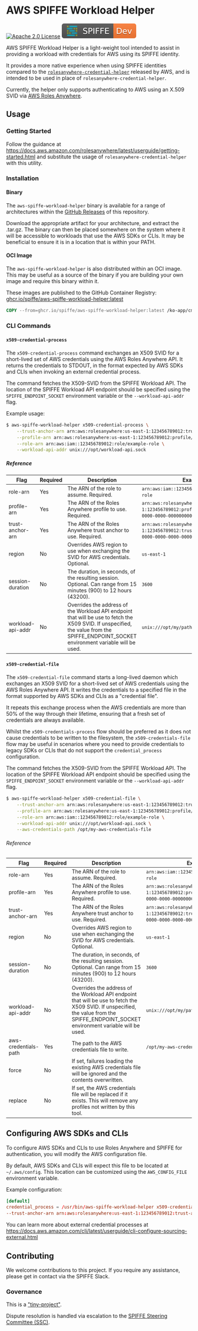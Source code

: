 # AWS SPIFFE Workload Helper

[![Apache 2.0 License](https://img.shields.io/github/license/spiffe/helm-charts)](https://opensource.org/licenses/Apache-2.0)
[![Development Phase](https://github.com/spiffe/spiffe/blob/main/.img/maturity/dev.svg)](https://github.com/spiffe/spiffe/blob/main/MATURITY.md#development)

AWS SPIFFE Workload Helper is a light-weight tool intended to assist in
providing a workload with credentials for AWS using its SPIFFE identity.

It provides a more native experience when using SPIFFE identities compared to
the [`rolesanywhere-credential-helper`](https://github.com/aws/rolesanywhere-credential-helper)
released by AWS, and is intended to be used in place of
`rolesanywhere-credential-helper`.

Currently, the helper only supports authenticating to AWS using an X.509 SVID
via [AWS Roles Anywhere](https://docs.aws.amazon.com/rolesanywhere/latest/userguide/introduction.html).

## Usage

### Getting Started

Follow the guidance at
<https://docs.aws.amazon.com/rolesanywhere/latest/userguide/getting-started.html>
and substitute the usage of `rolesanywhere-credential-helper` with this utility.

### Installation

#### Binary

The `aws-spiffe-workload-helper` binary is available for a range of
architectures within the
[GitHub Releases](https://github.com/spiffe/aws-spiffe-workload-helper/releases)
of this repository.

Download the appropriate artifact for your architecture, and extract the
.tar.gz. The binary can then be placed somewhere on the system where it will be
accessible to workloads that use the AWS SDKs or CLIs. It may be beneficial to
ensure it is in a location that is within your PATH.

#### OCI Image

The `aws-spiffe-workload-helper` is also distributed within an OCI image. This
may be useful as a source of the binary if you are building your own image and
require this binary within it.

These images are published to the GitHub Container Registry: [ghcr.io/spiffe/aws-spiffe-workload-helper:latest](https://github.com/spiffe/aws-spiffe-workload-helper/pkgs/container/aws-spiffe-workload-helper)

```dockerfile
COPY --from=ghcr.io/spiffe/aws-spiffe-workload-helper:latest /ko-app/cmd /aws-spiffe-workload-helper
```

### CLI Commands

#### `x509-credential-process`

The `x509-credential-process` command exchanges an X509 SVID for a short-lived
set of AWS credentials using the AWS Roles Anywhere API. It returns the
credentials to STDOUT, in the format expected by AWS SDKs and CLIs when invoking
an external credential process.

The command fetches the X509-SVID from the SPIFFE Workload API. The location of
the SPIFFE Workload API endpoint should be specified using the
`SPIFFE_ENDPOINT_SOCKET` environment variable or the `--workload-api-addr` flag.

Example usage:

```sh
$ aws-spiffe-workload-helper x509-credential-process \
    --trust-anchor-arn arn:aws:rolesanywhere:us-east-1:123456789012:trust-anchor/0000000-0000-0000-0000-000000000000 \
    --profile-arn arn:aws:rolesanywhere:us-east-1:123456789012:profile/0000000-0000-0000-0000-000000000000 \
    --role-arn arn:aws:iam::123456789012:role/example-role \
    --workload-api-addr unix:///opt/workload-api.sock
```

##### Reference

| Flag              | Required | Description                                                                                                                                                                              | Example                                                                                         |
|-------------------|----------|------------------------------------------------------------------------------------------------------------------------------------------------------------------------------------------|-------------------------------------------------------------------------------------------------|
| role-arn          | Yes      | The ARN of the role to assume. Required.                                                                                                                                                 | `arn:aws:iam::123456789012:role/example-role`                                                   |
| profile-arn       | Yes      | The ARN of the Roles Anywhere profile to use. Required.                                                                                                                                  | `arn:aws:rolesanywhere:us-east-1:123456789012:profile/0000000-0000-0000-0000-00000000000`       |
| trust-anchor-arn  | Yes      | The ARN of the Roles Anywhere trust anchor to use. Required.                                                                                                                             | `arn:aws:rolesanywhere:us-east-1:123456789012:trust-anchor/0000000-0000-0000-0000-000000000000` |
| region            | No       | Overrides AWS region to use when exchanging the SVID for AWS credentials. Optional.                                                                                                      | `us-east-1`                                                                                     |
| session-duration  | No       | The duration, in seconds, of the resulting session. Optional. Can range from 15 minutes (900) to 12 hours (43200).                                                                       | `3600`                                                                                          |
| workload-api-addr | No       | Overrides the address of the Workload API endpoint that will be use to fetch the X509 SVID. If unspecified, the value from the SPIFFE_ENDPOINT_SOCKET environment variable will be used. | `unix:///opt/my/path/workload.sock`                                                             |

#### `x509-credential-file`

The `x509-credential-file` command starts a long-lived daemon which exchanges
an X509 SVID for a short-lived set of AWS credentials using the AWS Roles
Anywhere API. It writes the credentials to a specified file in the format 
supported by AWS SDKs and CLIs as a "credential file".

It repeats this exchange process when the AWS credentials are more than 50% of
the way through their lifetime, ensuring that a fresh set of credentials are
always available.

Whilst the `x509-credentials-process` flow should be preferred as it does not 
cause credentials to be written to the filesystem, the `x509-credentials-file`
flow may be useful in scenarios where you need to provide credentials to legacy
SDKs or CLIs that do not support the `credential_process` configuration.

The command fetches the X509-SVID from the SPIFFE Workload API. The location of
the SPIFFE Workload API endpoint should be specified using the
`SPIFFE_ENDPOINT_SOCKET` environment variable or the `--workload-api-addr` flag.

```sh
$ aws-spiffe-workload-helper x509-credential-file \
    --trust-anchor-arn arn:aws:rolesanywhere:us-east-1:123456789012:trust-anchor/0000000-0000-0000-0000-000000000000 \
    --profile-arn arn:aws:rolesanywhere:us-east-1:123456789012:profile/0000000-0000-0000-0000-000000000000 \
    --role-arn arn:aws:iam::123456789012:role/example-role \
    --workload-api-addr unix:///opt/workload-api.sock \
    --aws-credentials-path /opt/my-aws-credentials-file
```

###### Reference

| Flag                 | Required | Description                                                                                                                                                                              | Example                                                                                         |
|----------------------|----------|------------------------------------------------------------------------------------------------------------------------------------------------------------------------------------------|-------------------------------------------------------------------------------------------------|
| role-arn             | Yes      | The ARN of the role to assume. Required.                                                                                                                                                 | `arn:aws:iam::123456789012:role/example-role`                                                   |
| profile-arn          | Yes      | The ARN of the Roles Anywhere profile to use. Required.                                                                                                                                  | `arn:aws:rolesanywhere:us-east-1:123456789012:profile/0000000-0000-0000-0000-00000000000`       |
| trust-anchor-arn     | Yes      | The ARN of the Roles Anywhere trust anchor to use. Required.                                                                                                                             | `arn:aws:rolesanywhere:us-east-1:123456789012:trust-anchor/0000000-0000-0000-0000-000000000000` |
| region               | No       | Overrides AWS region to use when exchanging the SVID for AWS credentials. Optional.                                                                                                      | `us-east-1`                                                                                     |
| session-duration     | No       | The duration, in seconds, of the resulting session. Optional. Can range from 15 minutes (900) to 12 hours (43200).                                                                       | `3600`                                                                                          |
| workload-api-addr    | No       | Overrides the address of the Workload API endpoint that will be use to fetch the X509 SVID. If unspecified, the value from the SPIFFE_ENDPOINT_SOCKET environment variable will be used. | `unix:///opt/my/path/workload.sock`                                                             |
| aws-credentials-path | Yes      | The path to the AWS credentials file to write.                                                                                                                                           | `/opt/my-aws-credentials-file`                                                                  |
| force                | No       | If set, failures loading the existing AWS credentials file will be ignored and the contents overwritten.                                                                                 |                                                                                                 |
| replace              | No       | If set, the AWS credentials file will be replaced if it exists. This will remove any profiles not written by this tool.                                                                  |                                                                                                 |

## Configuring AWS SDKs and CLIs

To configure AWS SDKs and CLIs to use Roles Anywhere and SPIFFE for
authentication, you will modify the AWS configuration file.

By default, AWS SDKs and CLIs will expect this file to be located at 
`~/.aws/config`. This location can be customized using the `AWS_CONFIG_FILE`
environment variable.

Example configuration:

```toml
[default]
credential_process = /usr/bin/aws-spiffe-workload-helper x509-credential-process --profile-arn arn:aws:rolesanywhere:us-east-1:123456789012:profile/0000000-0000-0000-0000-000000000000
--trust-anchor-arn arn:aws:rolesanywhere:us-east-1:123456789012:trust-anchor/0000000-0000-0000-0000-000000000000 --role-arn arn:aws:iam::123456789012:role/example-role
```

You can learn more about external credential processes at
<https://docs.aws.amazon.com/cli/latest/userguide/cli-configure-sourcing-external.html>

## Contributing

We welcome contributions to this project. If you require any assistance, please
get in contact via the SPIFFE Slack.

### Governance

This is a ["tiny-project"](https://github.com/spiffe/spiffe/blob/main/NEW_PROJECTS.md#tiny-projects).

Dispute resolution is handled via escalation to the [SPIFFE Steering Committee (SSC)](https://github.com/spiffe/spiffe/blob/main/GOVERNANCE.md#the-spiffe-steering-committee-ssc).
